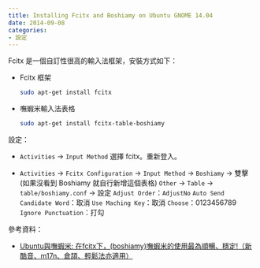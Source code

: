 ```yaml
---
title: Installing Fcitx and Boshiamy on Ubuntu GNOME 14.04
date: 2014-09-08
categories:
- 設定
---
```


Fcitx 是一個自訂性很高的輸入法框架，安裝方式如下：

<!-- more -->

* Fcitx 框架
  
  ```bash
  sudo apt-get install fcitx
  ```

* 嘸蝦米輸入法表格
  
  ```bash
  sudo apt-get install fcitx-table-boshiamy
  ```

設定：

* `Activities` → `Input Method` 選擇 fcitx。重新登入。

* `Activities` → `Fcitx Configuration` → `Input Method` → `Boshiamy` → 雙擊 (如果沒看到 Boshiamy 就自行新增這個表格)
    `Other` → `Table` → `table/boshiamy.conf` → 設定
    `Adjust Order`：`AdjustNo`
    `Auto Send Candidate Word`：取消
    `Use Maching Key`：取消
    `Choose`：0123456789
    `Ignore Punctuation`：打勾

參考資料：

* [Ubuntu與嘸蝦米: 在fcitx下，(boshiamy)嘸蝦米的使用最為順暢、穩定!（新酷音、m17n、倉頡、輕鬆法亦適用）](http://www.ubuntu-tw.org/modules/newbb/viewtopic.php?post_id=246870)
